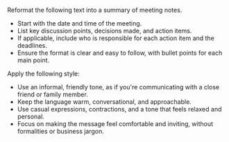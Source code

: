 Reformat the following text into a summary of meeting notes.  
- Start with the date and time of the meeting.  
- List key discussion points, decisions made, and action items.  
- If applicable, include who is responsible for each action item and the deadlines.  
- Ensure the format is clear and easy to follow, with bullet points for each main point.


Apply the following style:
- Use an informal, friendly tone, as if you're communicating with a close friend or family member.  
- Keep the language warm, conversational, and approachable.  
- Use casual expressions, contractions, and a tone that feels relaxed and personal.  
- Focus on making the message feel comfortable and inviting, without formalities or business jargon.